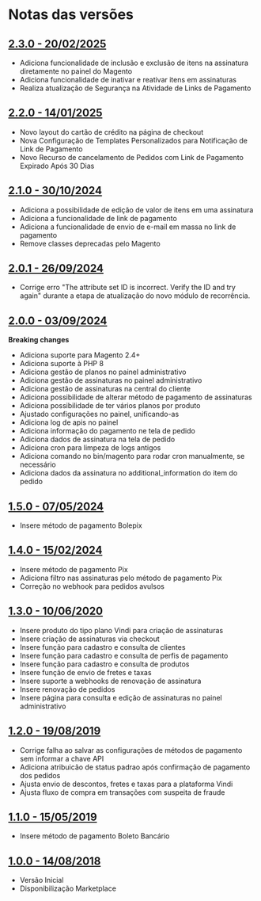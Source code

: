 # Notas das versões

## [2.3.0 - 20/02/2025](https://github.com/vindi/vindi-magento2/releases/tag/2.3.0)

- Adiciona funcionalidade de inclusão e exclusão de itens na assinatura diretamente no painel do Magento
- Adiciona funcionalidade de inativar e reativar itens em assinaturas
- Realiza atualização de Segurança na Atividade de Links de Pagamento

## [2.2.0 - 14/01/2025](https://github.com/vindi/vindi-magento2/releases/tag/2.2.0)

- Novo layout do cartão de crédito na página de checkout
- Nova Configuração de Templates Personalizados para Notificação de Link de Pagamento
- Novo Recurso de cancelamento de Pedidos com Link de Pagamento Expirado Após 30 Dias

## [2.1.0 - 30/10/2024](https://github.com/vindi/vindi-magento2/releases/tag/2.1.0)

- Adiciona a possibilidade de edição de valor de itens em uma assinatura
- Adiciona a funcionalidade de link de pagamento
- Adiciona a funcionalidade de envio de e-mail em massa no link de pagamento
- Remove classes deprecadas pelo Magento

## [2.0.1 - 26/09/2024](https://github.com/vindi/vindi-magento2/releases/tag/2.0.1)

- Corrige erro "The attribute set ID is incorrect. Verify the ID and try again" durante a etapa de atualização do novo módulo de recorrência.

## [2.0.0 - 03/09/2024](https://github.com/vindi/vindi-magento2/releases/tag/2.0.0)

**Breaking changes**

- Adiciona suporte para Magento 2.4+
- Adiciona suporte à PHP 8
- Adiciona gestão de planos no painel administrativo
- Adiciona gestão de assinaturas no painel administrativo
- Adiciona gestão de assinaturas na central do cliente
- Adiciona possibilidade de alterar método de pagamento de assinaturas
- Adiciona possibilidade de ter vários planos por produto
- Ajustado configurações no painel, unificando-as
- Adiciona log de apis no painel
- Adiciona informação do pagamento ne tela de pedido
- Adiciona dados de assinatura na tela de pedido
- Adiciona cron para limpeza de logs antigos
- Adiciona comando no bin/magento para rodar cron manualmente, se necessário
- Adiciona dados da assinatura no additional_information do item do pedido

## [1.5.0 - 07/05/2024](https://github.com/vindi/vindi-magento2/releases/tag/1.5.0)

- Insere método de pagamento Bolepix

## [1.4.0 - 15/02/2024](https://github.com/vindi/vindi-magento2/releases/tag/1.4.0)

- Insere método de pagamento Pix
- Adiciona filtro nas assinaturas pelo método de pagamento Pix
- Correção no webhook para pedidos avulsos

## [1.3.0 - 10/06/2020](https://github.com/vindi/vindi-magento2/releases/tag/1.3.0)

- Insere produto do tipo plano Vindi para criação de assinaturas
- Insere criação de assinaturas via checkout
- Insere função para cadastro e consulta de clientes
- Insere função para cadastro e consulta de perfis de pagamento
- Insere função para cadastro e consulta de produtos
- Insere função de envio de fretes e taxas
- Insere suporte a webhooks de renovação de assinatura
- Insere renovação de pedidos
- Insere página para consulta e edição de assinaturas no painel administrativo

## [1.2.0 - 19/08/2019](https://github.com/vindi/vindi-magento2/releases/tag/1.2.0)

- Corrige falha ao salvar as configurações de métodos de pagamento sem informar a chave API
- Adiciona atribuicão de status padrao após confirmação de pagamento dos pedidos
- Ajusta envio de descontos, fretes e taxas para a plataforma Vindi
- Ajusta fluxo de compra em transações com suspeita de fraude

## [1.1.0 - 15/05/2019](https://github.com/vindi/vindi-magento2/releases/tag/1.1.0)

- Insere método de pagamento Boleto Bancário

## [1.0.0 - 14/08/2018](https://github.com/vindi/vindi-magento2/releases/tag/1.0.0)

- Versão Inicial
- Disponibilização Marketplace
